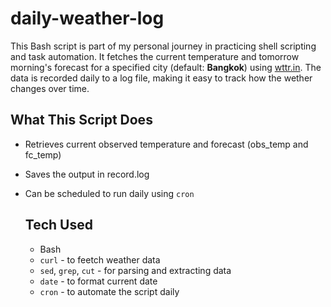 # daily-weather-log
This Bash script is part of my personal journey in practicing shell scripting and task automation.
It fetches the current temperature and tomorrow morning's forecast for a specified city (default: **Bangkok**) using [wttr.in](https://wttr.in). The data is recorded daily to a log file, making it easy to track how the wether changes over time.

## What This Script Does

- Retrieves current observed temperature and forecast (obs_temp and fc_temp)
- Saves the output in record.log
- Can be scheduled to run daily using `cron`

  ## Tech Used

  - Bash
  - `curl` - to feetch weather data
  - `sed`, `grep`, `cut` - for parsing and extracting data
  - `date` - to format current date
  - `cron` - to automate the script daily
